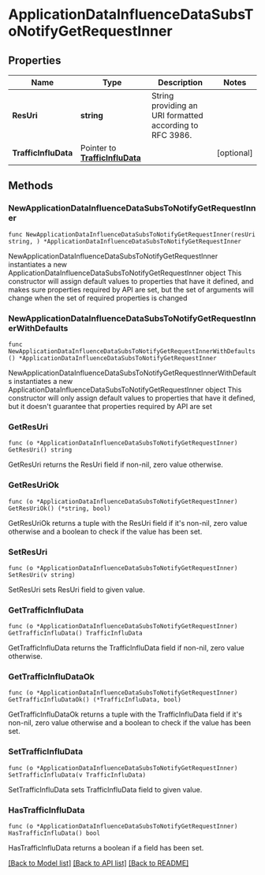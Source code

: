# ApplicationDataInfluenceDataSubsToNotifyGetRequestInner

## Properties

Name | Type | Description | Notes
------------ | ------------- | ------------- | -------------
**ResUri** | **string** | String providing an URI formatted according to RFC 3986. | 
**TrafficInfluData** | Pointer to [**TrafficInfluData**](TrafficInfluData.md) |  | [optional] 

## Methods

### NewApplicationDataInfluenceDataSubsToNotifyGetRequestInner

`func NewApplicationDataInfluenceDataSubsToNotifyGetRequestInner(resUri string, ) *ApplicationDataInfluenceDataSubsToNotifyGetRequestInner`

NewApplicationDataInfluenceDataSubsToNotifyGetRequestInner instantiates a new ApplicationDataInfluenceDataSubsToNotifyGetRequestInner object
This constructor will assign default values to properties that have it defined,
and makes sure properties required by API are set, but the set of arguments
will change when the set of required properties is changed

### NewApplicationDataInfluenceDataSubsToNotifyGetRequestInnerWithDefaults

`func NewApplicationDataInfluenceDataSubsToNotifyGetRequestInnerWithDefaults() *ApplicationDataInfluenceDataSubsToNotifyGetRequestInner`

NewApplicationDataInfluenceDataSubsToNotifyGetRequestInnerWithDefaults instantiates a new ApplicationDataInfluenceDataSubsToNotifyGetRequestInner object
This constructor will only assign default values to properties that have it defined,
but it doesn't guarantee that properties required by API are set

### GetResUri

`func (o *ApplicationDataInfluenceDataSubsToNotifyGetRequestInner) GetResUri() string`

GetResUri returns the ResUri field if non-nil, zero value otherwise.

### GetResUriOk

`func (o *ApplicationDataInfluenceDataSubsToNotifyGetRequestInner) GetResUriOk() (*string, bool)`

GetResUriOk returns a tuple with the ResUri field if it's non-nil, zero value otherwise
and a boolean to check if the value has been set.

### SetResUri

`func (o *ApplicationDataInfluenceDataSubsToNotifyGetRequestInner) SetResUri(v string)`

SetResUri sets ResUri field to given value.


### GetTrafficInfluData

`func (o *ApplicationDataInfluenceDataSubsToNotifyGetRequestInner) GetTrafficInfluData() TrafficInfluData`

GetTrafficInfluData returns the TrafficInfluData field if non-nil, zero value otherwise.

### GetTrafficInfluDataOk

`func (o *ApplicationDataInfluenceDataSubsToNotifyGetRequestInner) GetTrafficInfluDataOk() (*TrafficInfluData, bool)`

GetTrafficInfluDataOk returns a tuple with the TrafficInfluData field if it's non-nil, zero value otherwise
and a boolean to check if the value has been set.

### SetTrafficInfluData

`func (o *ApplicationDataInfluenceDataSubsToNotifyGetRequestInner) SetTrafficInfluData(v TrafficInfluData)`

SetTrafficInfluData sets TrafficInfluData field to given value.

### HasTrafficInfluData

`func (o *ApplicationDataInfluenceDataSubsToNotifyGetRequestInner) HasTrafficInfluData() bool`

HasTrafficInfluData returns a boolean if a field has been set.


[[Back to Model list]](../README.md#documentation-for-models) [[Back to API list]](../README.md#documentation-for-api-endpoints) [[Back to README]](../README.md)


